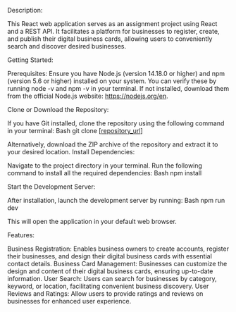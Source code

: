 Description:

This React web application serves as an assignment project using React and a REST API. It facilitates a platform for businesses to register, create, and publish their digital business cards, allowing users to conveniently search and discover desired businesses.

Getting Started:

Prerequisites: Ensure you have Node.js (version 14.18.0 or higher) and npm (version 5.6 or higher) installed on your system. You can verify these by running node -v and npm -v in your terminal. If not installed, download them from the official Node.js website: https://nodejs.org/en.

Clone or Download the Repository:

If you have Git installed, clone the repository using the following command in your terminal:
Bash
git clone [[repository_url](https://github.com/Orielsh/BCards.git)]

Alternatively, download the ZIP archive of the repository and extract it to your desired location.
Install Dependencies:

Navigate to the project directory in your terminal.
Run the following command to install all the required dependencies:
Bash
npm install

Start the Development Server:

After installation, launch the development server by running:
Bash
npm run dev

This will open the application in your default web browser.

Features:

Business Registration: Enables business owners to create accounts, register their businesses, and design their digital business cards with essential contact details.
Business Card Management: Businesses can customize the design and content of their digital business cards, ensuring up-to-date information.
User Search: Users can search for businesses by category, keyword, or location, facilitating convenient business discovery.
User Reviews and Ratings: Allow users to provide ratings and reviews on businesses for enhanced user experience.
